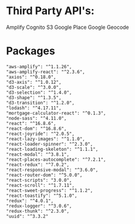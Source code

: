 # Third Party API's:
Amplify
Cognito
S3
Google Place
Google Geocode

# Packages
    "aws-amplify": "^1.1.26",
    "aws-amplify-react": "^2.3.6",
    "axios": "^0.18.0",
    "d3-axis": "^1.0.12",
    "d3-scale": "^3.0.0",
    "d3-selection": "^1.4.0",
    "d3-shape": "^1.3.5",
    "d3-transition": "^1.2.0",
    "lodash": "^4.17.11",
    "mortgage-calculator-react": "^0.1.3",
    "node-sass": "^4.11.0",
    "react": "^16.8.6",
    "react-dom": "^16.8.6",
    "react-joyride": "^2.0.5",
    "react-lazy-images": "^1.1.0",
    "react-loader-spinner": "^2.3.0",
    "react-loading-skeleton": "^1.1.1",
    "react-modal": "^3.8.1",
    "react-places-autocomplete": "^7.2.1",
    "react-redux": "^7.0.2",
    "react-responsive-modal": "^3.6.0",
    "react-router-dom": "^5.0.0",
    "react-scripts": "3.0.0",
    "react-scroll": "^1.7.11",
    "react-sweet-progress": "^1.1.2",
    "react-toastify": "^5.1.0",
    "redux": "^4.0.1",
    "redux-logger": "^3.0.6",
    "redux-thunk": "^2.3.0",
    "uuid": "^3.3.2"